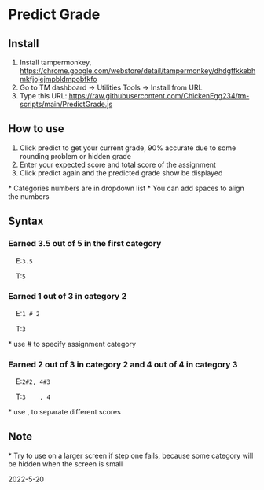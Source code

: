 
# Predict Grade

## Install

1. Install tampermonkey, https://chrome.google.com/webstore/detail/tampermonkey/dhdgffkkebhmkfjojejmpbldmpobfkfo
2. Go to TM dashboard -> Utilities Tools -> Install from URL
3. Type this URL: https://raw.githubusercontent.com/ChickenEgg234/tm-scripts/main/PredictGrade.js

## How to use

1. Click predict to get your current grade, 90% accurate due to some rounding problem or hidden grade
2. Enter your expected score and total score of the assignment
3. Click predict again and the predicted grade show be displayed

\* Categories numbers are in dropdown list
\* You can add spaces to align the numbers

## Syntax

### Earned 3.5 out of 5 in the first category

&nbsp;&nbsp;&nbsp;&nbsp;E:`3.5`

&nbsp;&nbsp;&nbsp;&nbsp;T:`5`

### Earned 1 out of 3 in category 2

&nbsp;&nbsp;&nbsp;&nbsp;E:`1 # 2`

&nbsp;&nbsp;&nbsp;&nbsp;T:`3`

\* use # to specify assignment category

### Earned 2 out of 3 in category 2 and 4 out of 4 in category 3

&nbsp;&nbsp;&nbsp;&nbsp;E:`2#2, 4#3`

&nbsp;&nbsp;&nbsp;&nbsp;T:`3    , 4`

\* use , to separate different scores

## Note

\* Try to use on a larger screen if step one fails, because some category will be hidden when the screen is small

2022-5-20
